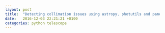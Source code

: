 ```yaml
---
layout: post
title:  "Detecting collimation issues using astropy, photutils and pandas"
date:   2016-12-03 22:21:21 +0100
categories: python telescope
---
```


<script src="https://gist.github.com/dokeeffe/44b864950ade06f3df28854f07ba06e7.js"></script>